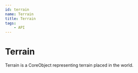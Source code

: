 ```yaml
---
id: terrain
name: Terrain
title: Terrain
tags:
    - API
---
```


# Terrain

Terrain is a CoreObject representing terrain placed in the world.
